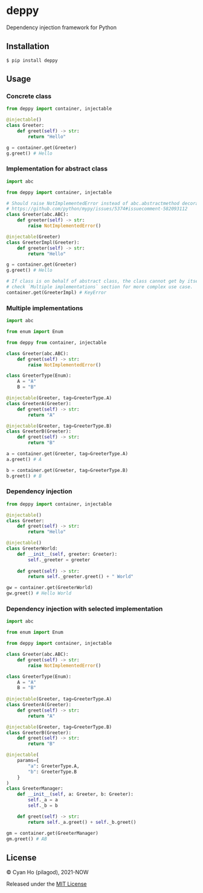 # deppy

Dependency injection framework for Python

## Installation

```shell
$ pip install deppy
```

## Usage

### Concrete class

```python
from deppy import container, injectable

@injectable()
class Greeter:
    def greet(self) -> str:
        return "Hello"

g = container.get(Greeter)
g.greet() # Hello
```

### Implementation for abstract class

```python
import abc

from deppy import container, injectable

# Should raise NotImplementedError instead of abc.abstractmethod decorator for abstract method due to following mypy issue:
# https://github.com/python/mypy/issues/5374#issuecomment-582093112
class Greeter(abc.ABC):
    def greeter(self) -> str:
        raise NotImplementedError()

@injectable(Greeter)
class GreeterImpl(Greeter):
    def greeter(self) -> str:
        return "Hello"

g = container.get(Greeter)
g.greet() # Hello

# If class is on behalf of abstract class, the class cannot get by itself from container
# check `Multiple implementations` section for more complex use case.
container.get(GreeterImpl) # KeyError
```

### Multiple implementations

```python
import abc

from enum import Enum

from deppy from container, injectable

class Greeter(abc.ABC):
    def greet(self) -> str:
        raise NotImplementedError()

class GreeterType(Enum):
    A = "A"
    B = "B"

@injectable(Greeter, tag=GreeterType.A)
class GreeterA(Greeter):
    def greet(self) -> str:
        return "A"

@injectable(Greeter, tag=GreeterType.B)
class GreeterB(Greeter):
    def greet(self) -> str:
        return "B"

a = container.get(Greeter, tag=GreeterType.A)
a.greet() # A

b = container.get(Greeter, tag=GreeterType.B)
b.greet() # B
```

### Dependency injection

```python
from deppy import container, injectable

@injectable()
class Greeter:
    def greet(self) -> str:
        return "Hello"

@injectable()
class GreeterWorld:
    def __init__(self, greeter: Greeter):
        self._greeter = greeter
    
    def greet(self) -> str:
        return self._greeter.greet() + " World"

gw = container.get(GreeterWorld)
gw.greet() # Hello World
```

### Dependency injection with selected implementation

```python
import abc

from enum import Enum

from deppy import container, injectable

class Greeter(abc.ABC):
    def greet(self) -> str:
        raise NotImplementedError()

class GreeterType(Enum):
    A = "A"
    B = "B"
        
@injectable(Greeter, tag=GreeterType.A)
class GreeterA(Greeter):
    def greet(self) -> str:
        return "A"

@injectable(Greeter, tag=GreeterType.B)
class GreeterB(Greeter):
    def greet(self) -> str:
        return "B"

@injectable(
    params={
        "a": GreeterType.A,
        "b": GreeterType.B 
    }
)
class GreeterManager:
    def __init__(self, a: Greeter, b: Greeter):
        self._a = a
        self._b = b

    def greet(self) -> str:
        return self._a.greet() + self._b.greet()

gm = container.get(GreeterManager)
gm.greet() # AB
```

## License

© Cyan Ho (pilagod), 2021-NOW

Released under the [MIT License](https://github.com/pilagod/deppy/blob/master/LICENSE)
